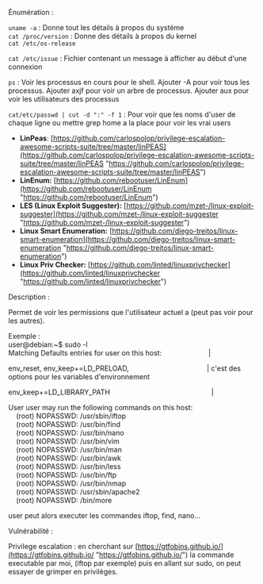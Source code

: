 Énumération :

`uname -a` : Donne tout les détails à propos du système  
`cat /proc/version` : Donne des détails à propos du kernel  
`cat /etc/os-release`

`cat /etc/issue` : Fichier contenant un message à afficher au début d'une connexion

`ps` : Voir les processus en cours pour le shell. Ajouter -A pour voir tous les processus. Ajouter axjf pour voir un arbre de processus. Ajouter aux pour voir les utilisateurs des processus

`cat/etc/passwd | cut -d ":" -f 1` : Pour voir que les noms d'user de chaque ligne ou mettre grep home a la place pour voir les vrai users

- **LinPeas**: [https://github.com/carlospolop/privilege-escalation-awesome-scripts-suite/tree/master/linPEAS](https://github.com/carlospolop/privilege-escalation-awesome-scripts-suite/tree/master/linPEAS "https://github.com/carlospolop/privilege-escalation-awesome-scripts-suite/tree/master/linPEAS")
- **LinEnum:** [https://github.com/rebootuser/LinEnum](https://github.com/rebootuser/LinEnum "https://github.com/rebootuser/LinEnum")
- **LES (Linux Exploit Suggester):** [https://github.com/mzet-/linux-exploit-suggester](https://github.com/mzet-/linux-exploit-suggester "https://github.com/mzet-/linux-exploit-suggester")
- **Linux Smart Enumeration:** [https://github.com/diego-treitos/linux-smart-enumeration](https://github.com/diego-treitos/linux-smart-enumeration "https://github.com/diego-treitos/linux-smart-enumeration")
- **Linux Priv Checker:** [https://github.com/linted/linuxprivchecker](https://github.com/linted/linuxprivchecker "https://github.com/linted/linuxprivchecker")


Description :

Permet de voir les permissions que l'utilisateur actuel a (peut pas voir pour les autres).

Exemple :  
user@debian:~$ sudo -l  
Matching Defaults entries for user on this host:                        |

env_reset, env_keep+=LD_PRELOAD,                                        | c'est des options pour les variables d'environnement

env_keep+=LD_LIBRARY_PATH                                                    |

User user may run the following commands on this host:  
    (root) NOPASSWD: /usr/sbin/iftop  
    (root) NOPASSWD: /usr/bin/find  
    (root) NOPASSWD: /usr/bin/nano  
    (root) NOPASSWD: /usr/bin/vim  
    (root) NOPASSWD: /usr/bin/man  
    (root) NOPASSWD: /usr/bin/awk  
    (root) NOPASSWD: /usr/bin/less  
    (root) NOPASSWD: /usr/bin/ftp  
    (root) NOPASSWD: /usr/bin/nmap  
    (root) NOPASSWD: /usr/sbin/apache2  
    (root) NOPASSWD: /bin/more

user peut alors executer les commandes iftop, find, nano...

Vulnérabilité :

Privilege escalation : en cherchant sur [https://gtfobins.github.io/](https://gtfobins.github.io/ "https://gtfobins.github.io/") la commande executable par moi, (iftop par exemple) puis en allant sur sudo, on peut essayer de grimper en privilèges.


